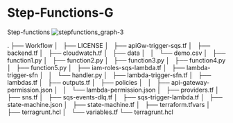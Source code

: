 # Step-Functions-G
Step-functions 
![stepfunctions_graph-3](https://user-images.githubusercontent.com/95050185/216827209-0b2a8747-c2b6-4ca0-8320-3e33304fa9f5.png)



.
├── Workflow
│   ├── LICENSE
│   ├── apiGw-trigger-sqs.tf
│   ├── backend.tf
│   ├── cloudwatch.tf
│   ├── data
│   │   └── demo.csv
│   ├── function1.py
│   ├── function2.py
│   ├── function3.py
│   ├── function4.py
│   ├── function5.py
│   ├── iam-roles-sqs-lambda.tf
│   ├── lambda-trigger-sfn
│   │   └── handler.py
│   ├── lambda-trigger-sfn.tf
│   ├── lambdas.tf
│   ├── outputs.tf
│   ├── policies
│   │   ├── api-gateway-permission.json
│   │   └── lambda-permission.json
│   ├── providers.tf
│   ├── sns.tf
│   ├── sqs-events-dlq.tf
│   ├── sqs-trigger-lambda.tf
│   ├── state-machine.json
│   ├── state-machine.tf
│   ├── terraform.tfvars
│   ├── terragrunt.hcl
│   └── variables.tf
└── terragrunt.hcl
